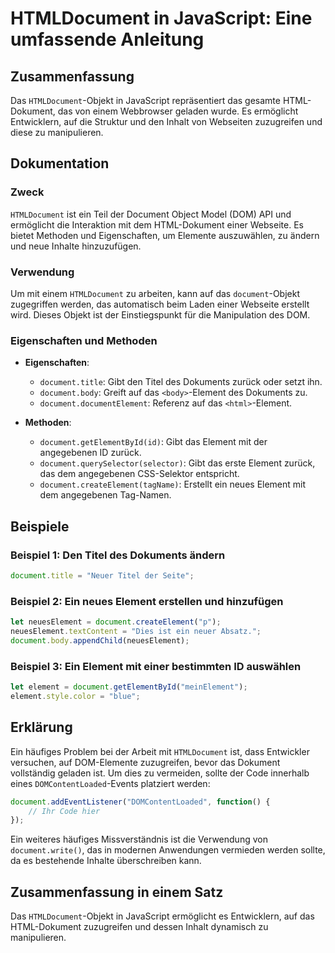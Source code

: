 <!--
Meta Description: # HTMLDocument in JavaScript: Eine umfassende Anleitung ## Zusammenfassung Das `HTMLDocument`-Objekt in JavaScript repräsentiert das gesamte HTML-Doku...
Meta Keywords: das, document, element, und, javascript
-->

# HTMLDocument in JavaScript: Eine umfassende Anleitung

## Zusammenfassung
Das `HTMLDocument`-Objekt in JavaScript repräsentiert das gesamte HTML-Dokument, das von einem Webbrowser geladen wurde. Es ermöglicht Entwicklern, auf die Struktur und den Inhalt von Webseiten zuzugreifen und diese zu manipulieren.

## Dokumentation
### Zweck
`HTMLDocument` ist ein Teil der Document Object Model (DOM) API und ermöglicht die Interaktion mit dem HTML-Dokument einer Webseite. Es bietet Methoden und Eigenschaften, um Elemente auszuwählen, zu ändern und neue Inhalte hinzuzufügen.

### Verwendung
Um mit einem `HTMLDocument` zu arbeiten, kann auf das `document`-Objekt zugegriffen werden, das automatisch beim Laden einer Webseite erstellt wird. Dieses Objekt ist der Einstiegspunkt für die Manipulation des DOM.

### Eigenschaften und Methoden
- **Eigenschaften**:
  - `document.title`: Gibt den Titel des Dokuments zurück oder setzt ihn.
  - `document.body`: Greift auf das `<body>`-Element des Dokuments zu.
  - `document.documentElement`: Referenz auf das `<html>`-Element.

- **Methoden**:
  - `document.getElementById(id)`: Gibt das Element mit der angegebenen ID zurück.
  - `document.querySelector(selector)`: Gibt das erste Element zurück, das dem angegebenen CSS-Selektor entspricht.
  - `document.createElement(tagName)`: Erstellt ein neues Element mit dem angegebenen Tag-Namen.

## Beispiele
### Beispiel 1: Den Titel des Dokuments ändern
```javascript
document.title = "Neuer Titel der Seite";
```

### Beispiel 2: Ein neues Element erstellen und hinzufügen
```javascript
let neuesElement = document.createElement("p");
neuesElement.textContent = "Dies ist ein neuer Absatz.";
document.body.appendChild(neuesElement);
```

### Beispiel 3: Ein Element mit einer bestimmten ID auswählen
```javascript
let element = document.getElementById("meinElement");
element.style.color = "blue";
```

## Erklärung
Ein häufiges Problem bei der Arbeit mit `HTMLDocument` ist, dass Entwickler versuchen, auf DOM-Elemente zuzugreifen, bevor das Dokument vollständig geladen ist. Um dies zu vermeiden, sollte der Code innerhalb eines `DOMContentLoaded`-Events platziert werden:

```javascript
document.addEventListener("DOMContentLoaded", function() {
    // Ihr Code hier
});
```

Ein weiteres häufiges Missverständnis ist die Verwendung von `document.write()`, das in modernen Anwendungen vermieden werden sollte, da es bestehende Inhalte überschreiben kann.

## Zusammenfassung in einem Satz
Das `HTMLDocument`-Objekt in JavaScript ermöglicht es Entwicklern, auf das HTML-Dokument zuzugreifen und dessen Inhalt dynamisch zu manipulieren.